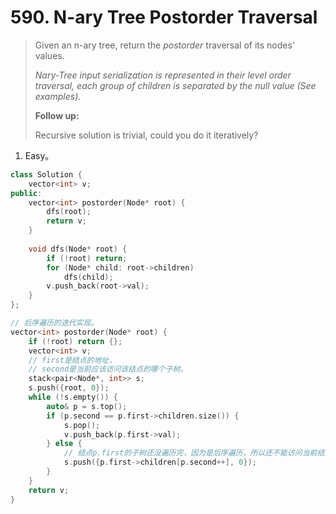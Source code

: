 # 590. N-ary Tree Postorder Traversal

> Given an n-ary tree, return the *postorder* traversal of its nodes' values.
>
> *Nary-Tree input serialization is represented in their level order traversal, each group of children is separated by the null value (See examples).*
>
> **Follow up:**
>
> Recursive solution is trivial, could you do it iteratively?

1. Easy。

```cpp
class Solution {
    vector<int> v;
public:
    vector<int> postorder(Node* root) {
        dfs(root);
        return v;
    }
    
    void dfs(Node* root) {
        if (!root) return;
        for (Node* child: root->children)
            dfs(child);
        v.push_back(root->val);
    }
};
```

```cpp
// 后序遍历的迭代实现。
vector<int> postorder(Node* root) {
    if (!root) return {};
    vector<int> v;
    // first是结点的地址，
    // second是当前应该访问该结点的哪个子树。
    stack<pair<Node*, int>> s;
    s.push({root, 0});
    while (!s.empty()) {
        auto& p = s.top();
        if (p.second == p.first->children.size()) {
            s.pop();
            v.push_back(p.first->val);
        } else {
            // 结点p.first的子树还没遍历完，因为是后序遍历，所以还不能访问当前结点，故当前结点还留在栈中，等子树遍历完再回到当前结点访问下一棵子树或子树访问完后访问当前结点。
            s.push({p.first->children[p.second++], 0});
        }
    }
    return v;
}
```

